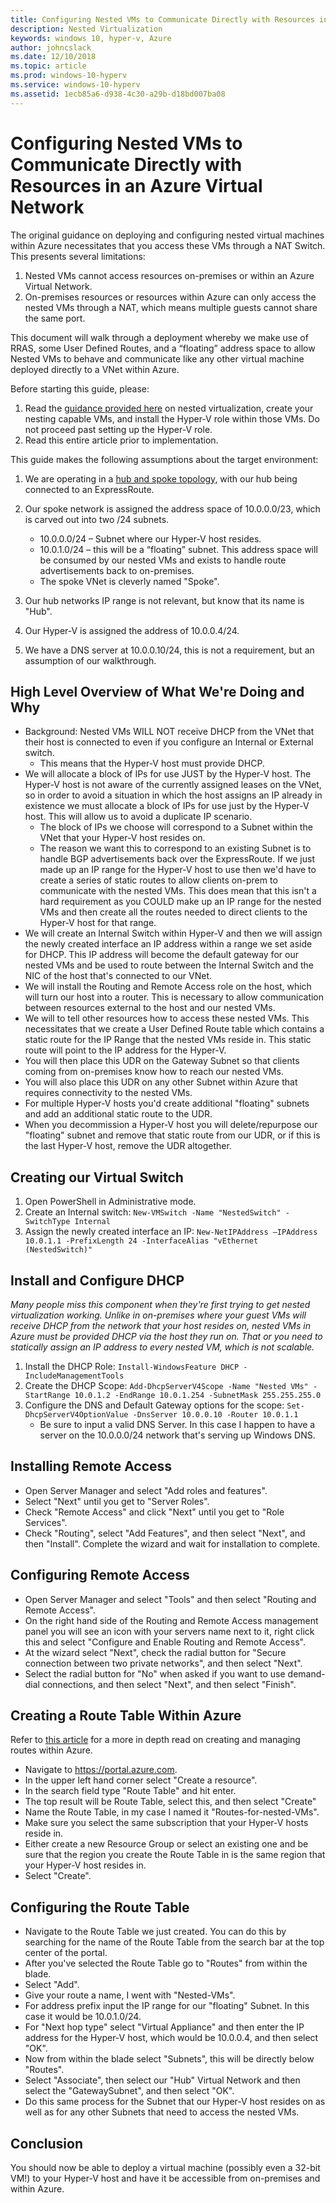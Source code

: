 ```yaml
---
title: Configuring Nested VMs to Communicate Directly with Resources in an Azure Virtual Network
description: Nested Virtualization
keywords: windows 10, hyper-v, Azure
author: johncslack
ms.date: 12/10/2018
ms.topic: article
ms.prod: windows-10-hyperv
ms.service: windows-10-hyperv
ms.assetid: 1ecb85a6-d938-4c30-a29b-d18bd007ba08
---
```


# Configuring Nested VMs to Communicate Directly with Resources in an Azure Virtual Network

The original guidance on deploying and configuring nested virtual machines within Azure necessitates that you access these VMs through a NAT Switch. This presents several limitations:

1. Nested VMs cannot access resources on-premises or within an Azure Virtual Network.
2. On-premises resources or resources within Azure can only access the nested VMs through a NAT, which means multiple guests cannot share the same port.

This document will walk through a deployment whereby we make use of RRAS, some User Defined Routes, and a “floating” address space to allow Nested VMs to behave and communicate like any other virtual machine deployed directly to a VNet within Azure.

Before starting this guide, please:

1. Read the [guidance provided here](https://docs.microsoft.com/en-us/azure/virtual-machines/windows/nested-virtualization) on nested virtualization, create your nesting capable VMs, and install the Hyper-V role within those VMs. Do not proceed past setting up the Hyper-V role.
2. Read this entire article prior to implementation.

This guide makes the following assumptions about the target environment:

1. We are operating in a [hub and spoke topology](https://docs.microsoft.com/en-us/azure/architecture/reference-architectures/hybrid-networking/hub-spoke), with our hub being connected to an ExpressRoute.
1. Our spoke network is assigned the address space of 10.0.0.0/23, which is carved out into two /24 subnets.
    * 10.0.0.0/24 – Subnet where our Hyper-V host resides.
    * 10.0.1.0/24 – this will be a “floating” subnet. This address space will be consumed by our nested VMs and exists to handle route advertisements back to on-premises.
    * The spoke VNet is cleverly named "Spoke".

1. Our hub networks IP range is not relevant, but know that its name is "Hub".
1. Our Hyper-V is assigned the address of 10.0.0.4/24.
1. We have a DNS server at 10.0.0.10/24, this is not a requirement, but an assumption of our walkthrough.

## High Level Overview of What We're Doing and Why

* Background: Nested VMs WILL NOT receive DHCP from the VNet that their host is connected to even if you configure an Internal or External switch. 
  * This means that the Hyper-V host must provide DHCP.
* We will allocate a block of IPs for use JUST by the Hyper-V host.  The Hyper-V host is not aware of the currently assigned leases on the VNet, so in order to avoid a situation in which the host assigns an IP already in existence we must allocate a block of IPs for use just by the Hyper-V host. This will allow us to avoid a duplicate IP scenario. 
  * The block of IPs we choose will correspond to a Subnet within the VNet that your Hyper-V host resides on.
  * The reason we want this to correspond to an existing Subnet is to handle BGP advertisements back over the ExpressRoute. If we just made up an IP range for the Hyper-V host to use then we'd have to create a series of static routes to allow clients on-prem to communicate with the nested VMs. This does mean that this isn't a hard requirement as you COULD make up an IP range for the nested VMs and then create all the routes needed to direct clients to the Hyper-V host for that range.
* We will create an Internal Switch within Hyper-V and then we will assign the newly created interface an IP address within a range we set aside for DHCP. This IP address will become the default gateway for our nested VMs and be used to route between the Internal Switch and the NIC of the host that's connected to our VNet.
* We will install the Routing and Remote Access role on the host, which will turn our host into a router.  This is necessary to allow communication between resources external to the host and our nested VMs.
* We will to tell other resources how to access these nested VMs. This necessitates that we create a User Defined Route table which contains a static route for the IP Range that the nested VMs reside in. This static route will point to the IP address for the Hyper-V.
* You will then place this UDR on the Gateway Subnet so that clients coming from on-premises know how to reach our nested VMs.
* You will also place this UDR on any other Subnet within Azure that requires connectivity to the nested VMs.
* For multiple Hyper-V hosts you'd create additional "floating" subnets and add an additional static route to the UDR.
* When you decommission a Hyper-V host you will delete/repurpose our "floating" subnet and remove that static route from our UDR, or if this is the last Hyper-V host, remove the UDR altogether.

## Creating our Virtual Switch

1. Open PowerShell in Administrative mode.
2. Create an Internal switch: `New-VMSwitch -Name "NestedSwitch" -SwitchType Internal`
3. Assign the newly created interface an IP: `New-NetIPAddress –IPAddress 10.0.1.1 -PrefixLength 24 -InterfaceAlias "vEthernet (NestedSwitch)"`

## Install and Configure DHCP

*Many people miss this component when they're first trying to get nested virtualization working. Unlike in on-premises where your guest VMs will receive DHCP from the network that your host resides on, nested VMs in Azure must be provided DHCP via the host they run on. That or you need to statically assign an IP address to every nested VM, which is not scalable.*

1. Install the DHCP Role: `Install-WindowsFeature DHCP -IncludeManagementTools`
2. Create the DHCP Scope: `Add-DhcpServerV4Scope -Name "Nested VMs" -StartRange 10.0.1.2 -EndRange 10.0.1.254 -SubnetMask 255.255.255.0`
3. Configure the DNS and Default Gateway options for the scope: `Set-DhcpServerV4OptionValue -DnsServer 10.0.0.10 -Router 10.0.1.1`
    * Be sure to input a valid DNS Server. In this case I happen to have a server on the 10.0.0.0/24 network that's serving up Windows DNS.

## Installing Remote Access

* Open Server Manager and select "Add roles and features".
* Select "Next" until you get to "Server Roles".
* Check "Remote Access" and click "Next" until you get to "Role Services".
* Check "Routing", select "Add Features", and then select "Next", and then "Install". Complete the wizard and wait for installation to complete.

## Configuring Remote Access

* Open Server Manager and select "Tools" and then select "Routing and Remote Access".
* On the right hand side of the Routing and Remote Access management panel you will see an icon with your servers name next to it, right click this and select "Configure and Enable Routing and Remote Access".
* At the wizard select "Next", check the radial button for "Secure connection between two private networks", and then select "Next".
* Select the radial button for "No" when asked if you want to use demand-dial connections, and then select "Next", and then select "Finish".

## Creating a Route Table Within Azure

Refer to [this article](https://docs.microsoft.com/en-us/azure/virtual-network/tutorial-create-route-table-portal) for a more in depth read on creating and managing routes within Azure.

* Navigate to https://portal.azure.com.
* In the upper left hand corner select "Create a resource".
* In the search field type "Route Table" and hit enter.
* The top result will be Route Table, select this, and then select "Create"
* Name the Route Table, in my case I named it "Routes-for-nested-VMs".
* Make sure you select the same subscription that your Hyper-V hosts reside in.
* Either create a new Resource Group or select an existing one and be sure that the region you create the Route Table in is the same region that your Hyper-V host resides in.
* Select "Create".

## Configuring the Route Table

* Navigate to the Route Table we just created. You can do this by searching for the name of the Route Table from the search bar at the top center of the portal.
* After you've selected the Route Table go to "Routes" from within the blade.
* Select "Add".
* Give your route a name, I went with "Nested-VMs".
* For address prefix input the IP range for our "floating" Subnet. In this case it would be 10.0.1.0/24.
* For "Next hop type" select "Virtual Appliance" and then enter the IP address for the Hyper-V host, which would be 10.0.0.4, and then select "OK".
* Now from within the blade select "Subnets", this will be directly below "Routes".
* Select "Associate", then select our "Hub" Virtual Network and then select the "GatewaySubnet", and then select "OK".
* Do this same process for the Subnet that our Hyper-V host resides on as well as for any other Subnets that need to access the nested VMs.

## Conclusion

You should now be able to deploy a virtual machine (possibly even a 32-bit VM!) to your Hyper-V host and have it be accessible from on-premises and within Azure.